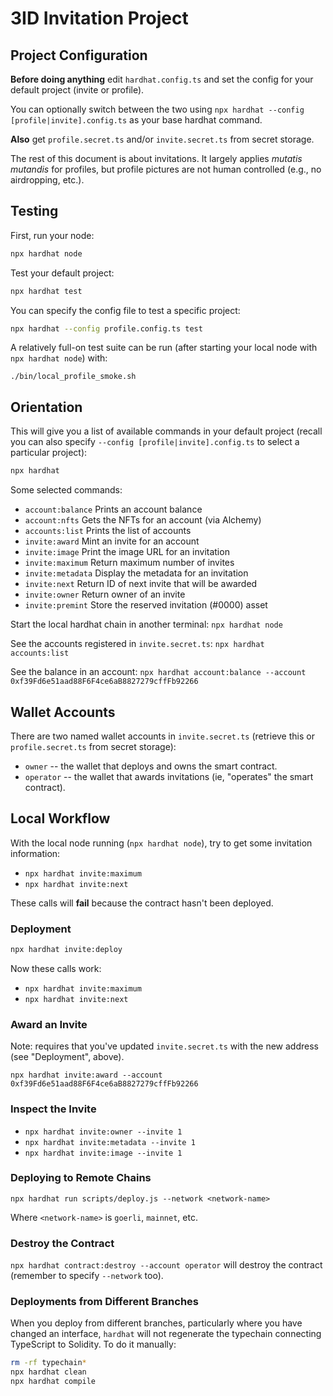# 3ID Invitation Project

## Project Configuration

**Before doing anything** edit `hardhat.config.ts` and set the config for your default project (invite or profile).

You can optionally switch between the two using `npx hardhat --config [profile|invite].config.ts` as your base hardhat command.

**Also** get `profile.secret.ts` and/or `invite.secret.ts` from secret storage.

The rest of this document is about invitations. It largely applies _mutatis mutandis_ for profiles, but profile pictures are not human controlled (e.g., no airdropping, etc.).

## Testing

First, run your node:

```bash
npx hardhat node
```

Test your default project:

```bash
npx hardhat test
```

You can specify the config file to test a specific project:

```bash
npx hardhat --config profile.config.ts test
```

A relatively full-on test suite can be run (after starting your local node with `npx hardhat node`) with:

```
./bin/local_profile_smoke.sh
```

## Orientation

This will give you a list of available commands in your default project (recall you can also specify `--config [profile|invite].config.ts` to select a particular project):

```bash
npx hardhat
```

Some selected commands:

* `account:balance`       Prints an account balance
* `account:nfts`          Gets the NFTs for an account (via Alchemy)
* `accounts:list`         Prints the list of accounts
* `invite:award`          Mint an invite for an account
* `invite:image`          Print the image URL for an invitation
* `invite:maximum`        Return maximum number of invites
* `invite:metadata`       Display the metadata for an invitation
* `invite:next`           Return ID of next invite that will be awarded
* `invite:owner`          Return owner of an invite
* `invite:premint`        Store the reserved invitation (#0000) asset

Start the local hardhat chain in another terminal: `npx hardhat node`

See the accounts registered in `invite.secret.ts`: `npx hardhat accounts:list`

See the balance in an account: `npx hardhat account:balance --account 0xf39Fd6e51aad88F6F4ce6aB8827279cffFb92266`

## Wallet Accounts

There are two named wallet accounts in `invite.secret.ts` (retrieve this or `profile.secret.ts` from secret storage):

* `owner` -- the wallet that deploys and owns the smart contract.
* `operator` -- the wallet that awards invitations (ie, "operates" the smart contract).

## Local Workflow

With the local node running (`npx hardhat node`), try to get some invitation information:

* `npx hardhat invite:maximum`
* `npx hardhat invite:next`

These calls will **fail** because the contract hasn't been deployed.

### Deployment

```bash
npx hardhat invite:deploy
```

Now these calls work:

* `npx hardhat invite:maximum`
* `npx hardhat invite:next`

### Award an Invite

Note: requires that you've updated `invite.secret.ts` with the new address (see "Deployment", above).

`npx hardhat invite:award --account 0xf39Fd6e51aad88F6F4ce6aB8827279cffFb92266`

### Inspect the Invite

* `npx hardhat invite:owner --invite 1`
* `npx hardhat invite:metadata --invite 1`
* `npx hardhat invite:image --invite 1`

### Deploying to Remote Chains

`npx hardhat run scripts/deploy.js --network <network-name>`

Where `<network-name>` is `goerli`, `mainnet`, etc.

### Destroy the Contract

`npx hardhat contract:destroy --account operator` will destroy the contract (remember to specify `--network` too).

### Deployments from Different Branches

When you deploy from different branches, particularly where you have
changed an interface, `hardhat` will not regenerate the typechain
connecting TypeScript to Solidity. To do it manually:

```bash
rm -rf typechain*
npx hardhat clean
npx hardhat compile
```
